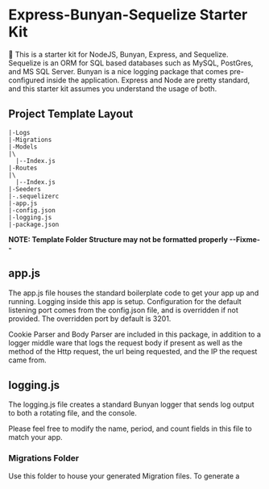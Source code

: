 # Express-Bunyan-Sequelize Starter Kit

:rocket: This is a starter kit for NodeJS, Bunyan, Express, and Sequelize. Sequelize is an ORM for SQL based databases such as MySQL, PostGres, and MS SQL Server. Bunyan is a nice logging package that comes pre-configured inside the application. Express and Node are pretty standard, and this starter kit assumes you understand the usage of both.

## Project Template Layout

```
|-Logs
|-Migrations
|-Models
|\
  |--Index.js
|-Routes
|\
  |--Index.js
|-Seeders
|-.sequelizerc
|-app.js
|-config.json
|-logging.js
|-package.json
```
**NOTE: Template Folder Structure may not be formatted properly --Fixme--**

## app.js

The app.js file houses the standard boilerplate code to get your app up and running. Logging inside this app is setup. Configuration for the default listening port comes from the config.json file, and is overridden if not provided. The overridden port by default is 3201.

Cookie Parser and Body Parser are included in this package, in addition to a logger middle ware that logs the request body if present as well as the method of the Http request, the url being requested, and the IP the request came from.


## logging.js

The logging.js file creates a standard Bunyan logger that sends log output to both a rotating file, and the console.

Please feel free to modify the name, period, and count fields in this file to match your app.

### Migrations Folder

Use this folder to house your generated Migration files. To generate a
